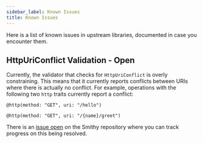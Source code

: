 ```yaml
---
sidebar_label: Known Issues
title: Known Issues
---
```


Here is a list of known issues in upstream libraries, documented in case you encounter them.

## HttpUriConflict Validation - Open

Currently, the validator that checks for `HttpUriConflict` is overly constraining. This means that it currently reports conflicts between URIs where there is actually no conflict. For example, operations with the following two `http` traits currently report a conflict:

```smithy
@http(method: "GET", uri: "/hello")

@http(method: "GET", uri: "/{name}/greet")
```

There is an [issue open](https://github.com/awslabs/smithy/issues/1029) on the Smithy repository where you can track progress on this being resolved.
